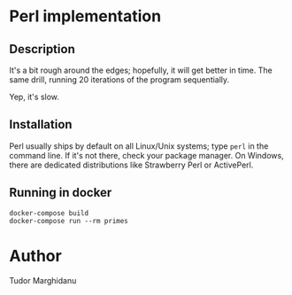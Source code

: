 # Perl implementation

## Description

It's a bit rough around the edges; hopefully, it will get better in time. The same drill, running 20 iterations of the program sequentially.

Yep, it's slow. 

## Installation

Perl usually ships by default on all Linux/Unix systems; type `perl` in the command line. If it's not there, check your package manager. On Windows, there are dedicated distributions like Strawberry Perl or ActivePerl.

## Running in docker

```
docker-compose build
docker-compose run --rm primes
```

# Author

Tudor Marghidanu